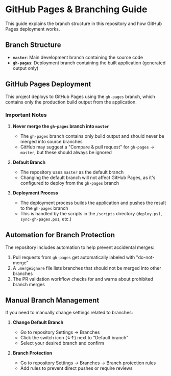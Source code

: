 # GitHub Pages & Branching Guide

This guide explains the branch structure in this repository and how GitHub Pages deployment works.

## Branch Structure

- **`master`**: Main development branch containing the source code
- **`gh-pages`**: Deployment branch containing the built application (generated output only)

## GitHub Pages Deployment

This project deploys to GitHub Pages using the `gh-pages` branch, which contains only the production build output from the application.

### Important Notes

1. **Never merge the `gh-pages` branch into `master`**
   - The `gh-pages` branch contains only build output and should never be merged into source branches
   - GitHub may suggest a "Compare & pull request" for `gh-pages` → `master`, but these should always be ignored

2. **Default Branch**
   - The repository uses `master` as the default branch
   - Changing the default branch will not affect GitHub Pages, as it's configured to deploy from the `gh-pages` branch

3. **Deployment Process**
   - The deployment process builds the application and pushes the result to the `gh-pages` branch
   - This is handled by the scripts in the `/scripts` directory (`deploy.ps1`, `sync-gh-pages.ps1`, etc.)

## Automation for Branch Protection

The repository includes automation to help prevent accidental merges:

1. Pull requests from `gh-pages` get automatically labeled with "do-not-merge"
2. A `.mergeignore` file lists branches that should not be merged into other branches
3. The PR validation workflow checks for and warns about prohibited branch merges

## Manual Branch Management

If you need to manually change settings related to branches:

1. **Change Default Branch**
   - Go to repository Settings → Branches
   - Click the switch icon (↓↑) next to "Default branch"
   - Select your desired branch and confirm

2. **Branch Protection**
   - Go to repository Settings → Branches → Branch protection rules
   - Add rules to prevent direct pushes or require reviews
